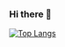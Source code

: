 ### Hi there 👋

[![Top Langs](https://github-readme-stats.vercel.app/api/top-langs/?username=mauriciolauffer&layout=compact)](https://github-readme-stats.vercel.app/api/top-langs/?username=mauriciolauffer)
